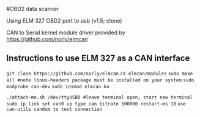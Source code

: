 #OBD2 data scanner

Using ELM 327 OBD2 port to usb (v1.5; clone)

CAN to Serial kernel module driver provided by https://github.com/norly/elmcan

## Instructions to use ELM 327 as a CAN interface

`git clone https://github.com/norly/elmcan`
`cd elmcan/modules`
`sudo make all #note linux-headers package must be installed on your system`
`sudo modprobe can-dev`
`sudo insmod elmcan.ko`

``./attach-me.sh /dev/ttyUSB0 #leave terminal open; start new terminal``
`sudo ip link set can0 up type can bitrate 500000 restart-ms 10`
`use can-utils candum to test connection`

